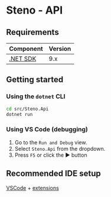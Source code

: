 # Steno - API

## Requirements

| Component | Version |
|-----------|---------|
| [.NET SDK] | 9.x |

## Getting started

### Using the `dotnet` CLI

```sh
cd src/Steno.Api
dotnet run
```

### Using VS Code (debugging)

1. Go to the `Run and Debug` view.
2. Select `Steno.Api` from the dropdown.
3. Press `F5` or click the :arrow_forward: button

## Recommended IDE setup

[VSCode] + [extensions]

[.NET SDK]: https://dotnet.microsoft.com/en-us/download/dotnet/9.0
[VSCode]: https://code.visualstudio.com/
[extensions]: .vscode/extensions.json